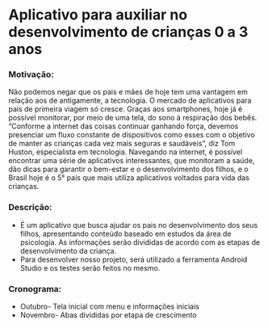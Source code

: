 # Aplicativo para auxiliar no desenvolvimento de crianças 0 a 3 anos

### Motivação:

Não podemos negar que os pais e mães de hoje tem uma vantagem em relação aos de antigamente, a tecnologia. O mercado de aplicativos para pais de primeira viagem só cresce. Graças aos smartphones, hoje já é possível monitorar, por meio de uma tela, do sono à respiração dos bebês. “Conforme a internet das coisas continuar ganhando força, devemos presenciar um fluxo constante de dispositivos como esses com o objetivo de manter as crianças cada vez mais seguras e saudáveis”, diz Tom Huston, especialista em tecnologia. Navegando na internet, é possível encontrar uma série de aplicativos interessantes, que monitoram a saúde, dão dicas para garantir o bem-estar e o desenvolvimento dos filhos, e o Brasil hoje é o 5° país que mais utiliza aplicativos voltados para vida das crianças.



### Descrição:
 * É um aplicativo que busca ajudar os pais no desenvolvimento dos seus filhos, apresentando conteúdo baseado em estudos da área de psicologia. As informações serão divididas de acordo com as etapas de desenvolvimento da criança.
 * Para desenvolver nosso projeto, será utilizado a ferramenta Android Studio e os testes serão feitos no mesmo.


### Cronograma:
* Outubro- Tela inicial com menu e informações iniciais
* Novembro- Abas divididas por etapa de crescimento


